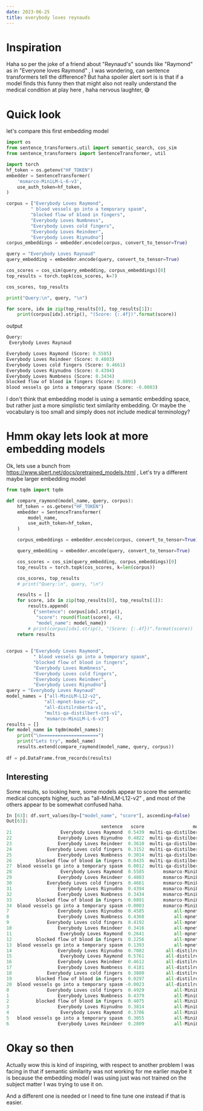 ```yaml
---
date: 2023-06-25
title: everybody loves reynauds
---
```

# Inspiration
Haha so per the joke of a friend about "Reynaud's" sounds like "Raymond" as in "Everyone loves Raymond" , I was wondering, can sentence transformers tell the difference?
But haha spoiler alert sort is is that if a model finds this funny then that might also not really understand the medical condition at play here , haha nervous laughter, 😅
# Quick look
let's compare this first  embedding model

```python
import os
from sentence_transformers.util import semantic_search, cos_sim
from sentence_transformers import SentenceTransformer, util

import torch
hf_token = os.getenv("HF_TOKEN")
embedder = SentenceTransformer(
    'msmarco-MiniLM-L-6-v3',
    use_auth_token=hf_token,
)

corpus = ["Everybody Loves Raymond",
         " blood vessels go into a temporary spasm",
         "blocked flow of blood in fingers",
         "Everybody Loves Numbness",
         "Everybody Loves cold fingers",
         "Everybody Loves Reindeer",
         "Everybody Loves Riynudno"]
corpus_embeddings = embedder.encode(corpus, convert_to_tensor=True)

query = "Everybody Loves Raynaud"
query_embedding = embedder.encode(query, convert_to_tensor=True)

cos_scores = cos_sim(query_embedding, corpus_embeddings)[0]
top_results = torch.topk(cos_scores, k=7)

cos_scores, top_results

print("Query:\n", query, "\n")

for score, idx in zip(top_results[0], top_results[1]):
    print(corpus[idx].strip(), "(Score: {:.4f})".format(score))

```
output 
```python
Query:
 Everybody Loves Raynaud 

Everybody Loves Raymond (Score: 0.5585)
Everybody Loves Reindeer (Score: 0.4803)
Everybody Loves cold fingers (Score: 0.4661)
Everybody Loves Riynudno (Score: 0.4394)
Everybody Loves Numbness (Score: 0.3434)
blocked flow of blood in fingers (Score: 0.0891)
blood vessels go into a temporary spasm (Score: -0.0003)
```
I don't think that embedding model is using a semantic embedding space, but rather just a more simplistic text similarity embedding.
Or maybe the vocabulary is too small and simply does not include medical terminology?

# Hmm okay lets look at more embedding models
Ok, lets use a bunch from https://www.sbert.net/docs/pretrained_models.html ,
Let's try a different maybe larger embedding model 

```python
from tqdm import tqdm

def compare_raymond(model_name, query, corpus):
    hf_token = os.getenv("HF_TOKEN")
    embedder = SentenceTransformer(
        model_name,
        use_auth_token=hf_token,
    )

    corpus_embeddings = embedder.encode(corpus, convert_to_tensor=True)

    query_embedding = embedder.encode(query, convert_to_tensor=True)

    cos_scores = cos_sim(query_embedding, corpus_embeddings)[0]
    top_results = torch.topk(cos_scores, k=len(corpus))

    cos_scores, top_results
    # print("Query:\n", query, "\n")

    results = []
    for score, idx in zip(top_results[0], top_results[1]):
        results.append(
          {"sentence": corpus[idx].strip(), 
           "score": round(float(score), 4),
           "model_name": model_name})
        # print(corpus[idx].strip(), "(Score: {:.4f})".format(score))
    return results
        
        
corpus = ["Everybody Loves Raymond",
          " blood vessels go into a temporary spasm",
          "blocked flow of blood in fingers",
          "Everybody Loves Numbness",
          "Everybody Loves cold fingers",
          "Everybody Loves Reindeer",
          "Everybody Loves Riynudno"]
query = "Everybody Loves Raynaud"
model_names = ["all-MiniLM-L12-v2", 
              "all-mpnet-base-v2",
              "all-distilroberta-v1",
              "multi-qa-distilbert-cos-v1",
              "msmarco-MiniLM-L-6-v3"]
results = []
for model_name in tqdm(model_names):
    print("\n=====================")
    print("Lets try", model_name)
    results.extend(compare_raymond(model_name, query, corpus))
    
df = pd.DataFrame.from_records(results)    
```
## Interesting
Some results, so looking here, some models appear to score the semantic medical concepts higher, such as "all-MiniLM-L12-v2" , and most of the others appear to be somewhat confused haha.

```python
In [63]: df.sort_values(by=["model_name", "score"], ascending=False)
Out[63]: 
                                   sentence   score                  model_name
21                  Everybody Loves Raymond  0.5439  multi-qa-distilbert-cos-v1
22                 Everybody Loves Riynudno  0.4822  multi-qa-distilbert-cos-v1
23                 Everybody Loves Reindeer  0.3610  multi-qa-distilbert-cos-v1
24             Everybody Loves cold fingers  0.3152  multi-qa-distilbert-cos-v1
25                 Everybody Loves Numbness  0.3014  multi-qa-distilbert-cos-v1
26         blocked flow of blood in fingers  0.0435  multi-qa-distilbert-cos-v1
27  blood vessels go into a temporary spasm  0.0012  multi-qa-distilbert-cos-v1
28                  Everybody Loves Raymond  0.5585       msmarco-MiniLM-L-6-v3
29                 Everybody Loves Reindeer  0.4803       msmarco-MiniLM-L-6-v3
30             Everybody Loves cold fingers  0.4661       msmarco-MiniLM-L-6-v3
31                 Everybody Loves Riynudno  0.4394       msmarco-MiniLM-L-6-v3
32                 Everybody Loves Numbness  0.3434       msmarco-MiniLM-L-6-v3
33         blocked flow of blood in fingers  0.0891       msmarco-MiniLM-L-6-v3
34  blood vessels go into a temporary spasm -0.0003       msmarco-MiniLM-L-6-v3
7                  Everybody Loves Riynudno  0.4585           all-mpnet-base-v2
8                  Everybody Loves Numbness  0.4368           all-mpnet-base-v2
9              Everybody Loves cold fingers  0.4192           all-mpnet-base-v2
10                 Everybody Loves Reindeer  0.3416           all-mpnet-base-v2
11                  Everybody Loves Raymond  0.2641           all-mpnet-base-v2
12         blocked flow of blood in fingers  0.2256           all-mpnet-base-v2
13  blood vessels go into a temporary spasm  0.1393           all-mpnet-base-v2
14                 Everybody Loves Riynudno  0.7082        all-distilroberta-v1
15                  Everybody Loves Raymond  0.5761        all-distilroberta-v1
16                 Everybody Loves Reindeer  0.4612        all-distilroberta-v1
17                 Everybody Loves Numbness  0.4181        all-distilroberta-v1
18             Everybody Loves cold fingers  0.3880        all-distilroberta-v1
19         blocked flow of blood in fingers  0.0297        all-distilroberta-v1
20  blood vessels go into a temporary spasm -0.0023        all-distilroberta-v1
0              Everybody Loves cold fingers  0.4929           all-MiniLM-L12-v2
1                  Everybody Loves Numbness  0.4379           all-MiniLM-L12-v2
2          blocked flow of blood in fingers  0.4075           all-MiniLM-L12-v2
3                  Everybody Loves Riynudno  0.3814           all-MiniLM-L12-v2
4                   Everybody Loves Raymond  0.3706           all-MiniLM-L12-v2
5   blood vessels go into a temporary spasm  0.3055           all-MiniLM-L12-v2
6                  Everybody Loves Reindeer  0.2809           all-MiniLM-L12-v2
```

# Okay so then
Actually wow this is kind of inspiring, with respect to another problem I was facing in that if semantic similarity was not working for me earlier maybe it is because the embedding model I was using just was not trained on the subject matter I was trying to use it on.

And a different one is needed or I need to fine tune one instead if that is easier.


